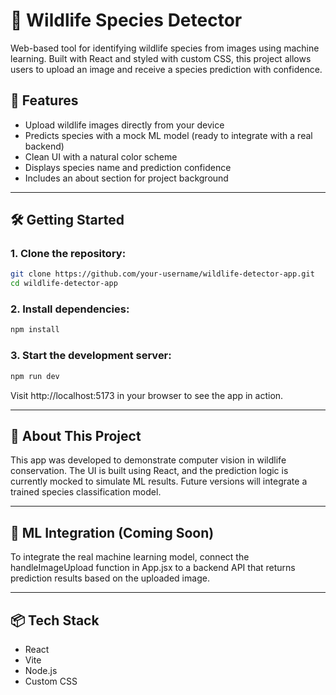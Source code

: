 # 🐾 Wildlife Species Detector

Web-based tool for identifying wildlife species from images using machine learning. Built with React and styled with custom CSS, this project allows users to upload an image and receive a species prediction with confidence.


## 🚀 Features 
- Upload wildlife images directly from your device
- Predicts species with a mock ML model (ready to integrate with a real backend)
- Clean UI with a natural color scheme
- Displays species name and prediction confidence
- Includes an about section for project background

---

## 🛠️ Getting Started

### 1. Clone the repository:
```bash
git clone https://github.com/your-username/wildlife-detector-app.git
cd wildlife-detector-app
```

### 2. Install dependencies:
```bash
npm install
```

### 3. Start the development server:
```bash
npm run dev
```

Visit http://localhost:5173 in your browser to see the app in action.

---

## 🧠 About This Project
This app was developed to demonstrate computer vision in wildlife conservation. The UI is built using React, and the prediction logic is currently mocked to simulate ML results. Future versions will integrate a trained species classification model.

---

## 🤖 ML Integration (Coming Soon)
To integrate the real machine learning model, connect the handleImageUpload function in App.jsx to a backend API that returns prediction results based on the uploaded image.

---

## 📦 Tech Stack
- React
- Vite
- Node.js
- Custom CSS 








